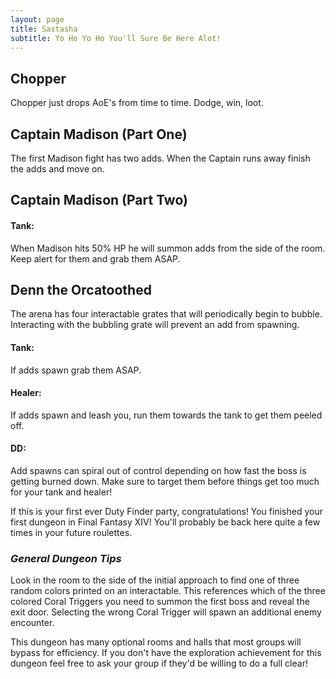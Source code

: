 ```yaml
---
layout: page
title: Sastasha
subtitle: Yo Ho Yo Ho You'll Sure Be Here Alot!
---
```


## Chopper

Chopper just drops AoE's from time to time. Dodge, win, loot.

## Captain Madison (Part One)

The first Madison fight has two adds. When the Captain runs away finish the adds and move on.

## Captain Madison (Part Two)<br>

#### **Tank:**<br>
When Madison hits 50% HP he will summon adds from the side of the room. Keep alert for them and grab them ASAP.

## Denn the Orcatoothed

The arena has four interactable grates that will periodically begin to bubble. Interacting with the bubbling grate will prevent an add from spawning.

#### **Tank:**<br> 
If adds spawn grab them ASAP.<br>
#### **Healer:**<br>
If adds spawn and leash you, run them towards the tank to get them peeled off.<br>
#### **DD:**<br>
Add spawns can spiral out of control depending on how fast the boss is getting burned down. Make sure to target them before things get too much for your tank and healer!

If this is your first ever Duty Finder party, congratulations! You finished your first dungeon in Final Fantasy XIV! You'll probably be back here quite a few times in your future roulettes.

### *General Dungeon Tips*

Look in the room to the side of the initial approach to find one of three random colors printed on an interactable. This references which of the three colored Coral Triggers you need to summon the first boss and reveal the exit door. Selecting the wrong Coral Trigger will spawn an additional enemy encounter.

This dungeon has many optional rooms and halls that most groups will bypass for efficiency. If you don't have the exploration achievement for this dungeon feel free to ask your group if they'd be willing to do a full clear!
